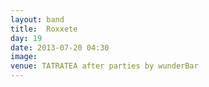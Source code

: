 ```yaml
---
layout: band
title:  Roxxete
day: 19
date: 2013-07-20 04:30
image: 
venue: TATRATEA after parties by wunderBar
---
```



